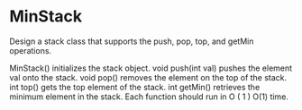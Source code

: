 # MinStack
Design a stack class that supports the push, pop, top, and getMin operations.

MinStack() initializes the stack object.
void push(int val) pushes the element val onto the stack.
void pop() removes the element on the top of the stack.
int top() gets the top element of the stack.
int getMin() retrieves the minimum element in the stack.
Each function should run in 
O
(
1
)
O(1) time.
